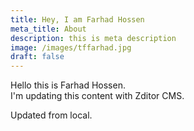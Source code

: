 ```yaml
---
title: Hey, I am Farhad Hossen
meta_title: About
description: this is meta description
image: /images/tffarhad.jpg
draft: false
---
```

Hello this is Farhad Hossen. \
I'm updating this content with Zditor CMS.

Updated from local. 
